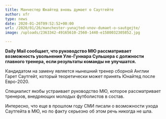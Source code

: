 ```yaml
---
title: Манчестер Юнайтед вновь думает о Саутгейте
author: xfr
type: news
date: 2020-01-26T09:52:52+00:00
url: /2020/01/26/manchester-yunajted-vnov-dumaet-o-sautgejte/
image: /uploads/2363342-49165610-2560-1440-e1580032305852.jpg

---
```

**Daily Mail сообщает, что руководство МЮ рассматривает возможность увольнения Уле-Гуннара Сульшера с должности главного тренера, если результаты команды не улучшатся.**

Кандидатом на замену является нынешний тренер сборной Англии Гарет Саутгейт, который теоретически может принять Юнайтед после Евро-2020.

Специалист якобы устраивает руководство МЮ, которое рассматривает тренеров, внедряющих молодых футболистов в состав.

Интересно, что еще в прошлом году СМИ писали о возможности ухода Саутгейта в МЮ, но по факту серьезно об этом речь никогда не шла.